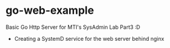 # go-web-example
Basic Go Http Server for MTI's SysAdmin Lab Part3 :D
 - Creating a SystemD service for the web server behind nginx
